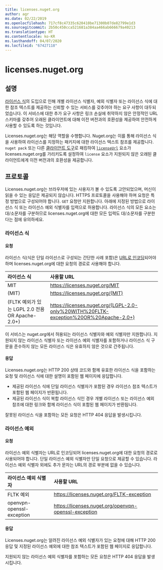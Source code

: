 ```yaml
---
title: licenses.nuget.org
author: agr
ms.date: 02/22/2019
ms.openlocfilehash: 717cf8c47335c620410be71300b07de82799e1d3
ms.sourcegitcommit: 2b50c450cca521681a384aa466ab666679a40213
ms.translationtype: HT
ms.contentlocale: ko-KR
ms.lasthandoff: 04/07/2020
ms.locfileid: "67427118"
---
```

# <a name="licensesnugetorg"></a>licenses.nuget.org

## <a name="rationale"></a>설명

[라이선스 식](../reference/nuspec.md#license)의 도입으로 인해 개별 라이선스 식별자, 예외 식별자 또는 라이선스 식에 대한 참조 텍스트를 제공하는 신뢰할 수 있는 서비스를 갖추어야 하는 요구 사항이 대두되었습니다.
이 서비스에 대한 추가 요구 사항은 링크 손실에 취약하지 않은 안정적인 URL 스키마를 갖추어 오래된 클라이언트에 대해 이전 버전과의 호환성을 제공하여 안전하게 사용할 수 있도록 하는 것입니다.

Licenses.nuget.org는 해당 역할을 수행합니다. Nuget.org는 이를 통해 라이선스 식을 사용하여 라이선스를 지정하는 패키지에 대한 라이선스 텍스트 참조를 제공합니다. `nuget pack` 또는 다른 [클라이언트 도구](../install-nuget-client-tools.md)로 패킹하여 [`licenseUrl`](../reference/nuspec.md#licenseurl) 요소가 licenses.nuget.org를 가리키도록 설정하여 `license` 요소가 지원되지 않은 오래된 클라이언트에게 이전 버전과의 호환성을 제공합니다.

## <a name="protocol"></a>프로토콜

Licenses.nuget.org는 브라우저에 있는 사용자가 볼 수 있도록 고안되었으며, 머신이 읽을 수 있는 응답은 제공되지 않습니다.
HTTPS 프로토콜을 사용해야 하며 요청은 특정 방법으로 구성되어야 합니다. `GET` 요청만 지원합니다.
아래에 지정된 방법으로 라이선스 식 또는 라이선스 예외 식별자를 입력으로 허용합니다. 라이선스 식의 모든 요소는 대/소문자를 구분하므로 licenses.nuget.org에 대한 모든 입력도 대/소문자를 구분한다는 점에 유의하세요.

### <a name="license-expressions"></a>라이선스 식

#### <a name="request"></a>요청

라이선스 식(식은 단일 라이선스로 구성되는 간단한 사례 포함)은 [URL로 인코딩](https://tools.ietf.org/html/rfc3986#section-2.1)되어야 하며 licenses.nuget.org에 대한 요청의 경로로 사용해야 합니다.

| 라이선스 식 | 사용할 URL |
|:---|:---|
| MIT                                                | <https://licenses.nuget.org/MIT> |
| (MIT)                                              | <https://licenses.nuget.org/(MIT)> |
| (FLTK 예외가 있는 LGPL 2.0 전용 OR Apache-2.0+) | <https://licenses.nuget.org/(LGPL-2.0-only%20WITH%20FLTK-exception%20OR%20Apache-2.0+)> |

이 서비스는 nuget.org에서 허용되는 라이선스 식별자와 예외 식별자만 지원합니다. 지원되지 않는 라이선스 식별자 또는 라이선스 예외 식별자를 포함하거나 라이선스 식 구문을 준수하지 않는 모든 라이선스 식은 유효하지 않은 것으로 간주됩니다.

#### <a name="response"></a>응답

Licenses.nuget.org는 HTTP 200 상태 코드와 함께 유효한 라이선스 식을 포함하는 요청 및 라이선스 식에 대한 설명이 포함된 웹 페이지에 응답합니다.

* 제공된 라이선스 식에 단일 라이선스 식별자가 포함된 경우 라이선스 참조 텍스트가 포함된 웹 페이지가 반환됩니다.
* 제공된 라이선스 식이 복합 라이선스 식인 경우 개별 라이선스 또는 라이선스 예외 참조에 대한 링크와 함께 라이선스 식이 포함된 웹 페이지가 반환됩니다.

잘못된 라이선스 식을 포함하는 모든 요청은 HTTP 404 응답을 발생시킵니다.

### <a name="license-exceptions"></a>라이선스 예외

#### <a name="request"></a>요청

라이선스 예외 식별자는 URL로 인코딩되어 licenses.nuget.org에 대한 요청의 경로로 사용되어야 합니다. 단일 라이선스 예외 식별자만 단일 요청으로 제공할 수 있습니다. 라이선스 예외 식별자 외에도 추가 문자는 URL의 경로 부분에 없을 수 있습니다.

| 라이선스 예외 식별자 | 사용할 URL |
|:---|:---|
|FLTK 예외            | <https://licenses.nuget.org/FLTK-exception> |
|openvpn-openssl-exception | <https://licenses.nuget.org/openvpn-openssl-exception> |

#### <a name="response"></a>응답

Licenses.nuget.org는 알려진 라이선스 예외 식별자가 있는 요청에 대해 HTTP 200 응답 및 지정된 라이선스 예외에 대한 참조 텍스트가 포함된 웹 페이지로 응답합니다.

지원되지 않는 라이선스 예외 식별자를 포함하는 모든 요청은 HTTP 404 응답을 발생시킵니다.